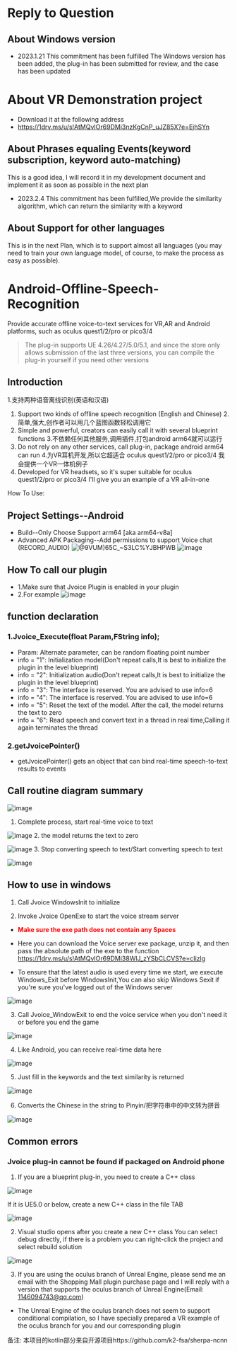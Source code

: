 # Reply to Question
## About Windows version

* 2023.1.21 This commitment has been fulfilled
The Windows version has been added, the plug-in has been submitted for review, and the case has been updated
# About VR Demonstration project
* Download it at the following address
* https://1drv.ms/u/s!AtMQvIOr69DMi3nzKgCnP_uJZ85X?e=EjhSYn
## About Phrases equaling Events(keyword subscription, keyword auto-matching)
This is a good idea, I will record it in my development document and implement it as soon as possible in the next plan
* 2023.2.4  This commitment has been fulfilled,We provide the similarity algorithm, which can return the similarity with a keyword

## About Support for other languages
This is in the next Plan, which is to support almost all languages (you may need to train your own language model, of course, to make the process as easy as possible).

# Android-Offline-Speech-Recognition
Provide accurate offline voice-to-text services for VR,AR and Android platforms, such as oculus quest1/2/pro or pico3/4

> The plug-in supports UE 4.26/4.27/5.0/5.1, and since the store only allows submission of the last three versions, you can compile the plug-in yourself if you need other versions

## Introduction
1.支持两种语音离线识别(英语和汉语) 
1. Support two kinds of offline speech recognition (English and Chinese)
2.简单,强大,创作者可以用几个蓝图函数轻松调用它
2. Simple and powerful, creators can easily call it with several blueprint functions
3.不依赖任何其他服务,调用插件,打包android arm64就可以运行
3. Do not rely on any other services, call plug-in, package android arm64 can run
4.为VR耳机开发,所以它超适合 oculus quest1/2/pro or pico3/4 
我会提供一个VR一体机例子
4. Developed for VR headsets, so it's super suitable for oculus quest1/2/pro or pico3/4
I'll give you an example of a VR all-in-one

How To Use:

## Project Settings--Android
* Build--Only Choose Support arm64 [aka arm64-v8a]
* Advanced APK Packaging--Add permissions to support Voice chat (RECORD_AUDIO)
![@9VUM)65C_~S3LC%YJBHPWB](https://user-images.githubusercontent.com/56686900/211712241-1babf534-a3f2-4f08-b998-c03dc6e4087e.png)
![image](https://user-images.githubusercontent.com/56686900/211712273-8ab4b6de-e080-4041-9651-e032d0f1c42d.png)


## How To call our plugin
* 1.Make sure that Jvoice Plugin is enabled in your plugin
* 2.For example
![image](https://user-images.githubusercontent.com/56686900/211327521-9ebb311b-09f7-4f18-8704-d55e2379febf.png)

## function declaration
### 1.Jvoice_Execute(float Param,FString info);
* Param: Alternate parameter, can be random floating point number
* info = "1": Initialization model(Don't repeat calls,It is best to initialize the plugin in the level blueprint)
* info = "2": Initialization audio(Don't repeat calls,It is best to initialize the plugin in the level blueprint)
* info = "3": The interface is reserved. You are advised to use info=6
* info = "4": The interface is reserved. You are advised to use info=6
* info = "5": Reset the text of the model. After the call, the model returns the text to zero
* info = "6": Read speech and convert text in a thread in real time,Calling it again terminates the thread

### 2.getJvoicePointer()
* getJvoicePointer() gets an object that can bind real-time speech-to-text results to events

## Call routine diagram summary

![image](https://user-images.githubusercontent.com/56686900/211331329-d5455b96-0538-41d8-a3d9-b60348351e63.png)

1. Complete process, start real-time voice to text

![image](https://user-images.githubusercontent.com/56686900/211331569-46e2a2d1-9f41-41d4-acf7-33442d1b3c96.png)
2. the model returns the text to zero

![image](https://user-images.githubusercontent.com/56686900/211331789-7bd7c4f0-1796-4b1a-ba30-90a4365b6e5a.png)
3. Stop converting speech to text/Start converting speech to text

![image](https://user-images.githubusercontent.com/56686900/211445655-dcb8da3a-bb2a-4e9d-b4ea-abb6cac723fb.png)

## How to use in windows
1. Call Jvoice WindowsInit to initialize

2. Invoke Jvoice OpenExe to start the voice stream server

* **<font color=red>Make sure the exe path does not contain any Spaces</font>**

* Here you can download the Voice server exe package, unzip it, and then pass the absolute path of the exe to the function
https://1drv.ms/u/s!AtMQvIOr69DMi38WlJ_zYSbCLCVS?e=cIizlg
* To ensure that the latest audio is used every time we start, we execute Windows_Exit before WindowsInit,You can also skip Windows Sexit if you're sure you've logged out of the Windows server

![image](https://user-images.githubusercontent.com/56686900/220878160-5645fe9d-359e-4187-9087-b659947d99b5.png)


3. Call Jvoice_WindowExit to end the voice service when you don't need it or before you end the game

![image](https://user-images.githubusercontent.com/56686900/213866518-44b6a7b9-8a70-407e-a9ee-c2dd587ad575.png)

4. Like Android, you can receive real-time data here

![image](https://user-images.githubusercontent.com/56686900/213866541-8e3bbfb4-40c6-450b-91d0-6e19be441588.png)

5. Just fill in the keywords and the text similarity is returned

![image](https://user-images.githubusercontent.com/56686900/216767338-66912e66-351b-44b0-b951-21d2ccf3f4ac.png)

6. Converts the Chinese in the string to Pinyin/把字符串中的中文转为拼音

![image](https://user-images.githubusercontent.com/56686900/216767354-4da8b46e-5494-444f-a72c-91c8492c222b.png)



## Common errors
### Jvoice plug-in cannot be found if packaged on Android phone
1. If you are a blueprint plug-in, you need to create a C++ class

![image](https://user-images.githubusercontent.com/56686900/211325300-1baeb505-ce22-4a2c-8eba-6f0c642701bf.png)

If it is UE5.0 or below, create a new C++ class in the file TAB

![image](https://user-images.githubusercontent.com/56686900/211325399-4aa0fd58-1e7c-48b3-ac37-f5acb1d41e26.png)


2. Visual studio opens after you create a new C++ class
You can select debug directly, if there is a problem you can right-click the project and select rebuild solution

![image](https://user-images.githubusercontent.com/56686900/211325917-dc74b38f-3896-4df7-bf08-bfed6a07c7c5.png)

3. If you are using the oculus branch of Unreal Engine, please send me an email with the Shopping Mall plugin purchase page and I will reply with a version that supports the oculus branch of Unreal Engine(Email: 1146094743@qq.com)
* The Unreal Engine of the oculus branch does not seem to support conditional compilation, so I have specially prepared a VR example of the oculus branch for you and our corresponding plugin

备注:
本项目的kotlin部分来自开源项目https://github.com/k2-fsa/sherpa-ncnn
